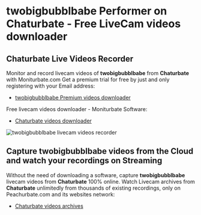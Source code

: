 # twobigbubblbabe Performer on Chaturbate - Free LiveCam videos downloader

## Chaturbate Live Videos Recorder

Monitor and record livecam videos of **twobigbubblbabe** from **Chaturbate** with Moniturbate.com
Get a premium trial for free by just and only registering with your Email address:
* [twobigbubblbabe Premium videos downloader](https://moniturbate.com/request-demo-licence-key.html)

Free livecam videos downloader - Moniturbate Software:
* [Chaturbate videos downloader](https://moniturbate.com/moniturbate-download-software.html)

![twobigbubblbabe livecam videos recorder](https://peachurnet.com/templates/moniturbate-software.png)


## Capture twobigbubblbabe videos from the Cloud and watch your recordings on Streaming

Without the need of downloading a software, capture **twobigbubblbabe** livecam videos from **Chaturbate** 100% online.
Watch Livecam archives from **Chaturbate** unlimitedly from thousands of existing recordings, only on Peachurbate.com and its websites network:
* [Chaturbate videos archives](https://peachurnet.com/)